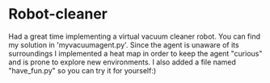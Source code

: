 # Robot-cleaner
 Had a great time implementing a virtual vacuum cleaner robot. You can find my solution in 'myvacuumagent.py'. 
 Since the agent is unaware of its surroundings I implemented a heat map in order to keep the agent "curious" and is prone to explore new environments. 
 I also added a file named "have_fun.py" so you can try it for yourself:)

